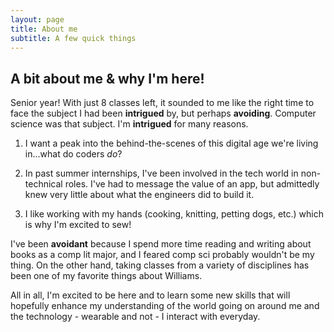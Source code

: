 ```yaml
---
layout: page
title: About me
subtitle: A few quick things
---
```


## A bit about me & why I'm here!

Senior year! With just 8 classes left, it sounded to me like the right time to face the subject I had been **intrigued** by, but perhaps **avoiding**. Computer science was that subject. I'm **intrigued** for many reasons.
1. I want a peak into the behind-the-scenes of this digital age we're living in...what do coders *do*?

2. In past summer internships, I've been involved in the tech world in non-technical roles. I've had to message the value of an app, but admittedly knew very little about what the engineers did to build it.

3. I like working with my hands (cooking, knitting, petting dogs, etc.) which is why I'm excited to sew!

I've been **avoidant** because I spend more time reading and writing about books as a comp lit major, and I feared comp sci probably wouldn't be my thing. On the other hand, taking classes from a variety of disciplines has been one of my favorite things about Williams.

All in all, I'm excited to be here and to learn some new skills that will hopefully enhance my understanding of the world going on around me and the technology - wearable and not - I interact with everyday.

